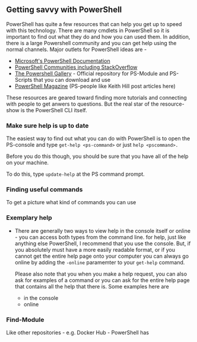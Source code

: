 ## Getting savvy with PowerShell

PowerShell has quite a few resources that can help you get up to speed with this technology. There are many cmdlets in PowerShell so it is important to find out what they do and how you can used them. In addition, there is a large Powershell community and you can get help using the normal channels. Major outlets for PowerShell ideas are -

* [Microsoft's PowerShell Documentation](https://docs.microsoft.com/en-us/powershell/)
* [PowerShell Communities including StackOverflow](https://docs.microsoft.com/en-us/powershell/#pivot=main&panel=community)
* [The Powershell Gallery](https://www.powershellgallery.com/) - Official repository for PS-Module and PS-Scripts that you can download and use
* [PowerShell Magazine](http://www.powershellmagazine.com/) \(PS-people like Keith Hill post articles here\)

These resources are geared toward finding more tutorials and connecting with people to get anwers to questions. But the real star of the resource-show is the PowerShell CLI itself.

### Make sure help is up to date

The easiest way to find out what you can do with PowerShell is to open the PS-console and type `get-help <ps-command>` or just `help <pscommand>.`

Before you do this though, you should be sure that you have all of the help on your machine. 

To do this, type `update-help` at the PS command prompt. 

### Finding useful commands

To get a picture what kind of commands you can use

### Exemplary help

* There are generally two ways to view help in the console itself or online - you can access both types from the command line. for help, just like anything else PowerShell, I recommend that you use the console. But, if you absolutely must have a more easily readable format, or if you cannot get the entire help page onto your computer you can always go online by adding the `-online` paramemter to your `get-help` command. 

  Please also note that you when you make a help request, you can also ask for examples of a command or you can ask for the entire help page that contains all the help that there is. Some examples here are

  * in the console 
  * online

### Find-Module

Like other repositories - e.g. Docker Hub - PowerShell has

